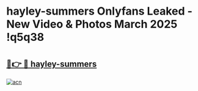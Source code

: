 # hayley-summers Onlyfans Leaked - New Video & Photos March 2025 !q5q38

# <h2><a href="https://fnhpvd.iuczelnia.edu.pl?title=hayley-summers&ref=q5q38">🔗👉 🔴 hayley-summers</a></h2>

[![acn](https://github.com/user-attachments/assets/0f9c940e-d8b0-45ae-aac7-cd30a18b3e1c)](https://fnhpvd.iuczelnia.edu.pl?title=hayley-summers&ref=q5q38)

